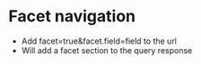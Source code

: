 <!SLIDE bullets incremental smaller>
# Facet navigation #

* Add facet=true&facet.field=field to the url
* Will add a facet section to the query response


